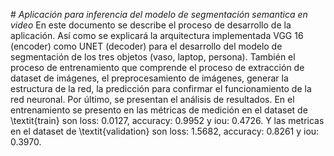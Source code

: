 #<em> Aplicación para inferencia del modelo de segmentación semantica en video </em>
En este documento se describe el proceso de desarrollo de la aplicación. Así como se explicará la arquitectura implementada VGG 16 (encoder) como UNET (decoder) para el desarrollo del modelo de segmentación de los tres objetos (vaso, laptop, persona). También el proceso de entrenamiento que comprende el proceso de extracción de dataset de imágenes, el preprocesamiento de imágenes, generar la estructura de la red, la predicción para confirmar el funcionamiento de la red neuronal. Por último, se presentan el análisis de resultados. En el entrenamiento se presento en las métricas de medición en el dataset de \textit{train} son loss: $0.0127$, accuracy: $0.9952$ y iou: $0.4726$. Y las metricas en el dataset de \textit{validation} son loss: $1.5682$, accuracy: $0.8261$ y iou: $0.3970$.
